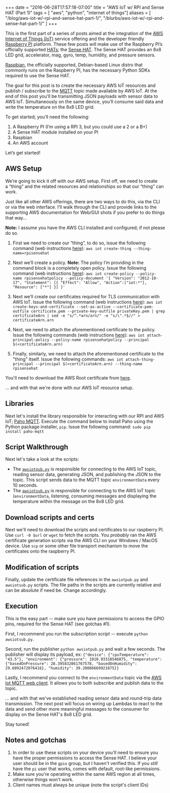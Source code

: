 +++
date = "2016-06-28T17:57:18-07:00"
title = "AWS IoT w/ RPI and Sense HAT (Part 1)"
tags = [ "aws", "python", "internet of things"]
aliases = [ "/blog/aws-iot-w/-rpi-and-sense-hat-part-1/", "/blurbs/aws-iot-w/-rpi-and-sense-hat-part-1/" ]
+++

This is the first part of a series of posts aimed at the integration of the [AWS Internet of Things (IoT)](https://aws.amazon.com/iot/) service offering and the developer friendly [Raspberry PI](https://www.raspberrypi.org/) platform. These few posts will make use of the Raspberry PI’s officially supported [HATs](https://www.raspberrypi.org/blog/introducing-raspberry-pi-hats/); the [Sense HAT](https://www.raspberrypi.org/products/sense-hat/). The Sense HAT provides an 8x8 LED grid, accelerator, mag, gyro, temp, humidity, and pressure sensors.

[Raspbian](https://www.raspberrypi.org/downloads/raspbian/), the officially supported, Debian-based Linux distro that commonly runs on the Raspberry PI, has the necessary Python SDKs required to use the Sense HAT.

The goal for this post is to create the necessary AWS IoT resources and publish / subscribe to the [MQTT](http://mqtt.org/) topic made available by AWS IoT. At the end of this post you’ll be transmitting JSON payloads with sensor data to AWS IoT. Simultaneously on the same device, you’ll consume said data and write the temperature on the 8x8 LED grid.

To get started; you’ll need the following:

1.  A Raspberry PI (I’m using a RPI 3, but you could use a 2 or a B+)
2.  A Sense HAT module installed on your PI
3.  Raspbian
4.  An AWS account

Let’s get started!

## AWS Setup

We’re going to kick it off with our AWS setup. First off, we need to create a “thing” and the related resources and relationships so that our “thing” can work.

Just like all other AWS offerings, there are two ways to do this, via the CLI or via the web interface. I’ll walk through the CLI and provide links to the supporting AWS documentation for Web/GUI shots if you prefer to do things that way...

**Note:** I assume you have the AWS CLI installed and configured; if not please do so.

1.  First we need to create our “thing”, to do so, issue the following command (web instructions [here](http://docs.aws.amazon.com/iot/latest/developerguide/create-device.html)): `aws iot create-thing --thing-name=rpisensehat`

2.  Next we’ll create a policy. **Note:** The policy I’m providing in the command block is a completely open policy. Issue the following command (web instructions [here](http://docs.aws.amazon.com/iot/latest/developerguide/create-iot-policy.html)): `aws iot create-policy --policy-name rpisensehatpolicy --policy-document '{ "Version": "2012-10-17", "Statement": [{ "Effect": "Allow", "Action":["iot:*"], "Resource": ["*"] }] }'`

3.  Next we’ll create our certificates required for TLS communication with AWS IoT. Issue the following command (web instructions [here](http://docs.aws.amazon.com/iot/latest/developerguide/create-device-certificate.html)): `aws iot create-keys-and-certificate --set-as-active --certificate-pem-outfile certificate.pem --private-key-outfile privateKey.pem | grep certificateArn | sed -e "s/^.*arn/arn/" -e "s/\".*$//" > certificateArn.arn`

4.  Next, we need to attach the aforementioned certificate to the policy. Issue the following commands (web instructions [here](http://docs.aws.amazon.com/iot/latest/developerguide/attach-policy-to-certificate.html)): `aws iot attach-principal-policy --policy-name rpisensehatpolicy --principal $(<certificateArn.arn)`

5.  Finally, similarly, we need to attach the aforementioned certificate to the "thing" itself. Issue the following commands: `aws iot attach-thing-principal --principal $(<certificateArn.arn) --thing-name rpisensehat`

You'll need to download the AWS Root certificate from [here](https://iotworkshop.s3.amazonaws.com/rootCA.pem).

... and with that we're done with our AWS IoT resource setup.

## Libraries

Next let's install the library responsible for interacting with our RPI and AWS IoT; [Paho MQTT](http://www.eclipse.org/paho/clients/python/). Execute the command below to install Paho using the Python package installer, `pip`. Issue the following command: `sudo pip install paho-mqtt`

## Script Walkthrough

Next let's take a look at the scripts:

* The [`awsiotpub.py`](https://github.com/joshdurbin/aws-iot-rpi-sense-hat/blob/master/awsiotpub.py) is responsible for connecting to the AWS IoT topic, reading sensor data, generating JSON, and publishing the JSON to the topic. This script sends data to the MQTT topic `environmentData` every 10 seconds.
* The [`awsiotsub.py`](https://github.com/joshdurbin/aws-iot-rpi-sense-hat/blob/master/awsiotsub.py) is responsible for connecting to the AWS IoT topic (`environmentData`, listening, consuming messages and displaying the temperature within the message on the 8x8 LED grid.

## Download scripts and certs

Next we'll need to download the scripts and certificates to our raspberry PI. Use `curl -0 $url` or `wget` to fetch the scripts. You *probably* ran the AWS certificate generation scripts via the AWS CLI on your Windows / MacOS device. Use `scp` or some other file transport mechanism to move the certificates onto the raspberry PI.

## Modification of scripts

Finally, update the certificate file references in the `awsiotpub.py` and `awsiotsub.py` scripts. The file paths in the scripts are currently relative and can be absolute if need be. Change accordingly.

## Execution

This is the easy part -- make sure you have permissions to access the GPIO pins, required for the Sense HAT (see gotchas #1).

First, I recommend you run the subscription script -- execute `python awsiotsub.py`.

Second, run the publisher `python awsiotpub.py` and wait a few seconds. The publisher will display its payload, ex: `{"device": {"cpuTemperature": "43.5"}, "environment": {"pressure": 1010.93310546875, "temperature": {"basedOnPressure": 28.395832061767578, "basedOnHumidity": 29.6092472076416}, "humidity": 39.20086669921875}}`

Lastly, I recommend you connect to the `environmentData` topic via the [AWS Iot MQTT web client](http://docs.aws.amazon.com/iot/latest/developerguide/view-mqtt-messages.html). It allows you to both subscribe and publish data to the topic.

... and with that we've established reading sensor data and round-trip data transmission. The next post will focus on wiring up Lambdas to react to the data and send other more meaningful messages to the consumer for display on the Sense HAT's 8x8 LED grid.

Stay tuned!

## Notes and gotchas

1. In order to use these scripts on your device you'll need to ensure you have the proper permissions to access the Sense HAT. I believe your user should be in the `gpio` group, but I haven't verified this. If you *still* have the `pi` user that works, comes with default, root-like permissions.
2. Make sure you're operating within the same AWS region at all times, otherwise things won't work.
3. Client names must always be unique (note the script's client IDs)
